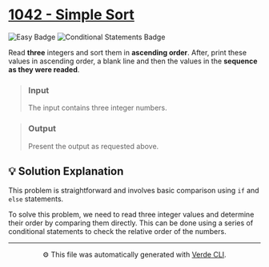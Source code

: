 # [1042 - Simple Sort](https://www.beecrowd.com.br/repository/UOJ_1042_en.html)
<img alt="Easy Badge" src="https://img.shields.io/badge/Easy-%231a7f37?style=for-the-badge">
<img alt="Conditional Statements Badge" src="https://img.shields.io/badge/Conditional%20Statements-%238250df?style=for-the-badge">

Read **three** integers and sort them in **ascending order**. After, print these values in ascending order, a blank line and then the values in the **sequence as they were readed**.

> ### Input
> The input contains three integer numbers.

> ### Output
> Present the output as requested above.

## 💡 Solution Explanation
This problem is straightforward and involves basic comparison using `if` and `else` statements.

To solve this problem, we need to read three integer values and determine their order by comparing them directly. This can be done using a series of conditional statements to check the relative order of the numbers.

---
<p align="center">
	⚙️ This file was automatically generated with <a href="https://github.com/andreeluis/verde-cli">Verde CLI</a>.
</p>